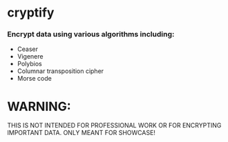# cryptify

### Encrypt data using various algorithms including:

- Ceaser
- Vigenere
- Polybios
- Columnar transposition cipher
- Morse code

# WARNING:
THIS IS NOT INTENDED FOR PROFESSIONAL WORK OR FOR ENCRYPTING IMPORTANT DATA. ONLY MEANT FOR SHOWCASE!
